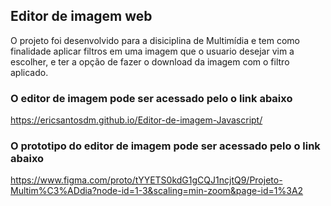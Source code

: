 ## Editor de imagem web

O projeto foi desenvolvido para a disiciplina de Multimídia e tem como finalidade aplicar filtros em uma imagem que o usuario desejar vim a escolher, e ter a opção de fazer o download da imagem com o filtro aplicado.

### O editor de imagem pode ser acessado pelo o link abaixo

https://ericsantosdm.github.io/Editor-de-imagem-Javascript/

### O prototipo do editor de imagem pode ser acessado pelo o link abaixo

https://www.figma.com/proto/tYYETS0kdG1gCQJ1ncjtQ9/Projeto-Multim%C3%ADdia?node-id=1-3&scaling=min-zoom&page-id=1%3A2

